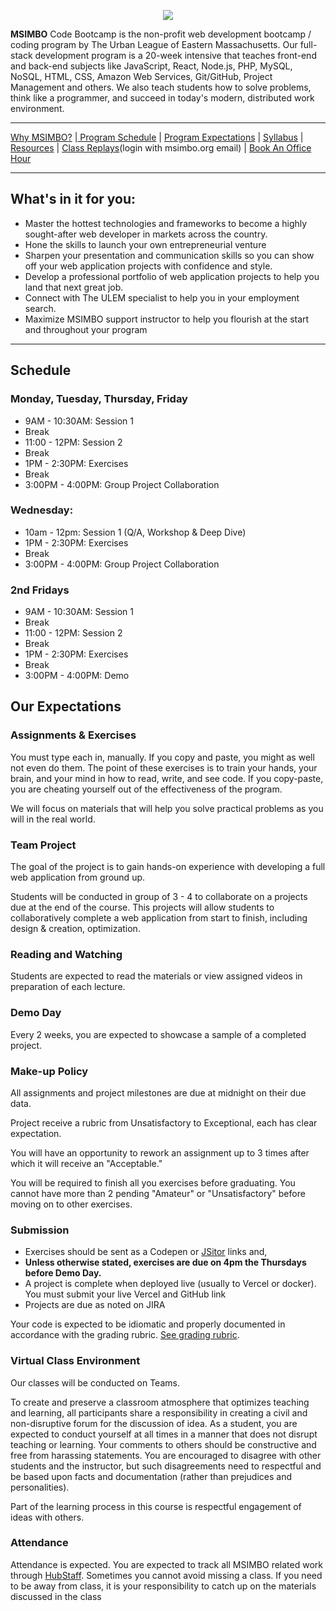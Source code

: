 <p align="center">
  <img src="https://i.imgur.com/R5S3FM1.gif">
</p>

__MSIMBO__ Code Bootcamp is the non-profit web development bootcamp / coding program by The Urban League of Eastern Massachusetts. Our full-stack development program is a 20-week intensive that teaches front-end and back-end subjects like JavaScript, React, Node.js, PHP, MySQL, NoSQL, HTML, CSS, Amazon Web Services, Git/GitHub, Project Management and others. We also teach students how to solve problems, think like a programmer, and succeed in today's modern, distributed work environment.

----


[Why MSIMBO?](#why-msimbo) |[ Program Schedule](#schedule) | [Program Expectations](#expectations) | [Syllabus](Syllabus) | [Resources](/resources) | [Class Replays](https://web.microsoftstream.com/)(login with msimbo.org email) | [Book An Office Hour](https://api.zoom.ai/go/msimbohour)


----

## <a name="why-msimbo">What's in it for you:</a>
- Master the hottest technologies and frameworks to become a highly sought-after web developer in markets across the country.
- Hone the skills to launch your own entrepreneurial venture
- Sharpen your presentation and communication skills so you can show off your web application projects with confidence and style.
- Develop a professional portfolio of web application projects to help you land that next great job.
- Connect with The ULEM specialist to help you in your employment search.
- Maximize MSIMBO support instructor to help you flourish at the start and throughout your program

----

## <a name="schedule">Schedule</a>
### Monday, Tuesday, Thursday, Friday
 - 9AM - 10:30AM: Session 1 
 - Break
 - 11:00 - 12PM: Session 2 
 - Break
 - 1PM - 2:30PM: Exercises
 - Break
 - 3:00PM - 4:00PM: Group Project Collaboration

### Wednesday: 
- 10am - 12pm: Session 1 (Q/A, Workshop & Deep Dive)
- 1PM - 2:30PM: Exercises
- Break
- 3:00PM - 4:00PM: Group Project Collaboration

### 2nd Fridays
- 9AM - 10:30AM: Session 1 
- Break
- 11:00 - 12PM: Session 2 
- Break
- 1PM - 2:30PM: Exercises
- Break
- 3:00PM - 4:00PM: Demo

## <a name="expectations">Our Expectations</a>
### Assignments & Exercises
You must type each in, manually. If you copy and paste, you might as well not even do them. The point of these exercises is to train your hands, your brain, and your mind in how to read, write, and see code. If you copy-paste, you are cheating yourself out of the effectiveness of the program.

We will focus on materials that will help you solve practical problems as you will in the real world.

### Team Project
The goal of the project is to gain hands-on experience with developing a full web application from ground up.

Students will be conducted in group of 3 - 4 to collaborate on a projects due at the end of the course. This projects will allow students to collaboratively complete a web application from start to finish, including design & creation, optimization.
 
### Reading and Watching
Students are expected to read the materials or view assigned videos in preparation of each lecture.

### Demo Day
Every 2 weeks, you are expected to showcase a sample of a completed project.

### Make-up Policy
All assignments and project milestones are due at midnight on their due data. 

Project receive a rubric from Unsatisfactory to Exceptional, each has clear expectation.

You will have an opportunity to rework an assignment up to 3 times after which it will receive an "Acceptable." 

You will be required to finish all you exercises before graduating. You cannot have more than 2 pending "Amateur" or "Unsatisfactory" before moving on to other exercises.

### Submission
- Exercises should be sent as a Codepen or [JSitor](https://jsitor.com/) links and,
- **Unless otherwise stated, exercises are due on 4pm the Thursdays before Demo Day.**
- A project is complete when deployed live (usually to Vercel or docker). You must submit your live Vercel and GitHub link
- Projects are due as noted on JIRA

Your code is expected to be idiomatic and properly documented in accordance with the grading rubric. [See grading rubric](GradingRubric.md).

### Virtual Class Environment
Our classes will be conducted on Teams.

To create and preserve a classroom atmosphere that optimizes teaching and learning, all participants share a responsibility in creating a civil and non-disruptive forum for the discussion of idea. As a student, you are expected to conduct yourself at all times in a manner that does not disrupt teaching or learning. Your comments to others should be constructive and free from harassing statements. You are encouraged to disagree with other students and the instructor, but such disagreements need to respectful and be based upon facts and documentation (rather than prejudices and personalities).

Part of the learning process in this course is respectful engagement of ideas with others.

### Attendance
Attendance is expected. You are expected to track all MSIMBO related work through [HubStaff](https://app.hubstaff.com/dashboard/291174/team). Sometimes you cannot avoid missing a class. If you need to be away from class, it is your responsibility to catch up on the materials discussed in the class

[1]:	https://api.zoom.ai/go/msimbohour
